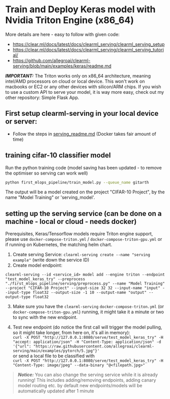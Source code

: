 
# Train and Deploy Keras model with Nvidia Triton Engine (x86_64)
More details are here - easy to follow with given code: 
- https://clear.ml/docs/latest/docs/clearml_serving/clearml_serving_setup
- https://clear.ml/docs/latest/docs/clearml_serving/clearml_serving_tutorial/
- https://github.com/allegroai/clearml-serving/blob/main/examples/keras/readme.md

**_IMPORTANT:_** The Triton works only on x86_64 architecture, meaning intel/AMD processors on cloud or local device. This won't work on macbooks or EC2 or any other devices with silicon/ARM chips. If you wish to use a custom API to serve your model, it is way more easy, check out my other repository: Simple Flask App.

## First setup clearml-serving in your local device or server:
- Follow the steps in [serving_readme.md](https://github.com/GitarthVaishnav/First_MLOPS_Pipeline/blob/development/first_mlops_pipeline/serving/serving_readme.md)  (Docker takes fair amount of time)

## training cifar-10 classifier model


Run the python training code (model saving  has been updated - to remove the optimiser so serving can work well)

```bash
python first_mlops_pipeline/train_model.py --queue_name gitarth
```

The output will be a model created on the project "CIFAR-10 Project", by the name "Model Training" or 'serving_model'.

## setting up the serving service (can be done on a machine - local or cloud - needs docker)

Prerequisites, Keras/Tensorflow models require Triton engine support, please use `docker-compose-triton.yml` / `docker-compose-triton-gpu.yml` or if running on Kubernetes, the matching helm chart.

1. Create serving Service: `clearml-serving create --name "serving example"` (write down the service ID)
2. Create model endpoint: 

 `clearml-serving --id <service_id> model add --engine triton --endpoint "test_model_keras_try" --preprocess "./first_mlops_pipeline/serving/preprocess.py" --name "Model Training" --project "CIFAR-10 Project" --input-size 32 32 --input-name "input" --input-type float32 --output-size -1 10 --output-name "output" --output-type float32   
`

3. Make sure you have the `clearml-serving` `docker-compose-triton.yml` (or `docker-compose-triton-gpu.yml`) running, it might take it a minute or two to sync with the new endpoint.

4. Test new endpoint (do notice the first call will trigger the model pulling, so it might take longer, from here on, it's all in memory): \
  `curl -X POST "http://127.0.0.1:8080/serve/test_model_keras_try" -H "accept: application/json" -H "Content-Type: application/json" -d '{"url": "https://raw.githubusercontent.com/allegroai/clearml-serving/main/examples/pytorch/5.jpg"}'`
 \
  or send a local file to be classified with \
  `curl -X POST "http://127.0.0.1:8080/serve/test_model_keras_try" -H "Content-Type: image/jpeg" --data-binary "@<filepath.jpg>"`

> **_Notice:_**  You can also change the serving service while it is already running!
This includes adding/removing endpoints, adding canary model routing etc.
by default new endpoints/models will be automatically updated after 1 minute

